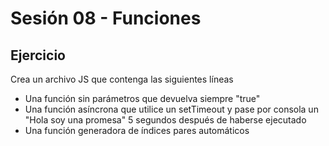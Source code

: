 # Sesión 08 - Funciones
## Ejercicio
Crea un archivo JS que contenga las siguientes líneas
- Una función sin parámetros que devuelva siempre "true"
- Una función asíncrona que utilice un setTimeout y pase por consola un "Hola soy una promesa" 5 segundos después de haberse ejecutado
- Una función generadora de índices pares automáticos